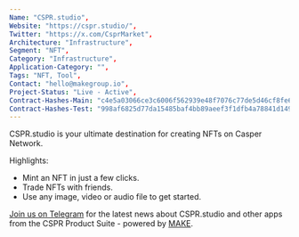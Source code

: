 ```yaml
---
Name: "CSPR.studio",
Website: "https://cspr.studio/",
Twitter: "https://x.com/CsprMarket",
Architecture: "Infrastructure",
Segment: "NFT",
Category: "Infrastructure",
Application-Category: "",
Tags: "NFT, Tool",
Contact: "hello@makegroup.io",
Project-Status: "Live - Active",
Contract-Hashes-Main: "c4e5a03066ce3c6006f562939e48f7076c77de5d46cf8fe625c41e02c5e74814",
Contract-Hashes-Test: "998af6825d77da15485baf4bb89aeef3f1dfb4a78841d149574b0be694ce4821",
---
```

<!--lang:en--> 
CSPR.studio is your ultimate destination for creating NFTs on Casper Network.

Highlights:
- Mint an NFT in just a few clicks.
- Trade NFTs with friends.
- Use any image, video or audio file to get started.
  
[Join us on Telegram](https://t.me/CSPRhub) for the latest news about CSPR.studio and other apps from the CSPR Product Suite - powered by [MAKE](https://makegroup.io/).

<!--lang:es--] 
<!--lang:de--] 
<!--lang:fr--] 
<!--lang:pl--] 
<!--lang:uk--] 
[!--lang:*--> 
